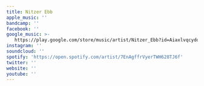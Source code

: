 ```yaml
---
title: Nitzer Ebb
apple_music: ''
bandcamp: ''
facebook: ''
google_music: >-
   https://play.google.com/store/music/artist/Nitzer_Ebb?id=Aiaxlvqcydoxerzgelsbpgzwe7q
instagram: ''
soundcloud: ''
spotify: 'https://open.spotify.com/artist/7EnAgffrVyerTWH628TJ6f'
twitter: ''
website: ''
youtube: ''
---
```

